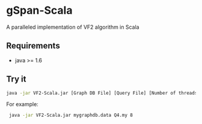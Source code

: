 # gSpan-Scala

A paralleled implementation of VF2 algorithm in Scala


## Requirements

+ java >= 1.6

## Try it

```bash
java -jar VF2-Scala.jar [Graph DB File] [Query File] [Number of threads]
```

For example:

```bash
 java -jar VF2-Scala.jar mygraphdb.data Q4.my 8
```
